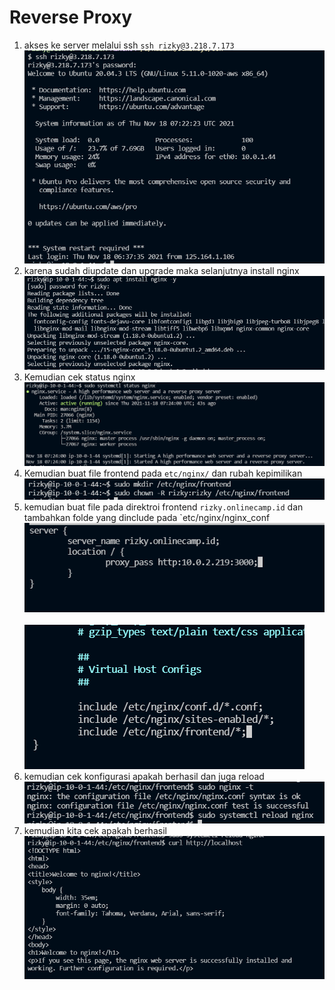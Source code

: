 # Reverse Proxy

1. akses ke server melalui ssh `ssh rizky@3.218.7.173`
   <br>
   <img src=".image/1.PNG">
   <br>
2. karena sudah diupdate dan upgrade maka selanjutnya install nginx
   <br>
   <img src=".image/2.PNG">
   <br>
3. Kemudian cek status nginx
   <br>
   <img src=".image/3.PNG">
   <br>
4. Kemudian buat file frontend pada `etc/nginx/` dan rubah kepimilikan
   <br>
   <img src=".image/4.PNG">
   <br>
5. kemudian buat file pada direktroi frontend `rizky.onlinecamp.id` dan tambahkan folde yang dinclude pada `etc/nginx/nginx_conf
   <br>
   <img src=".image/5.PNG">
   <br>
   <br>
   <img src=".image/5_1.PNG">
   <br>
6. kemudian cek konfigurasi apakah berhasil dan juga reload
   <br>
   <img src=".image/6.PNG">
   <br>
7. kemudian kita cek apakah berhasil
   <br>
   <img src=".image/7.PNG">
   <br>